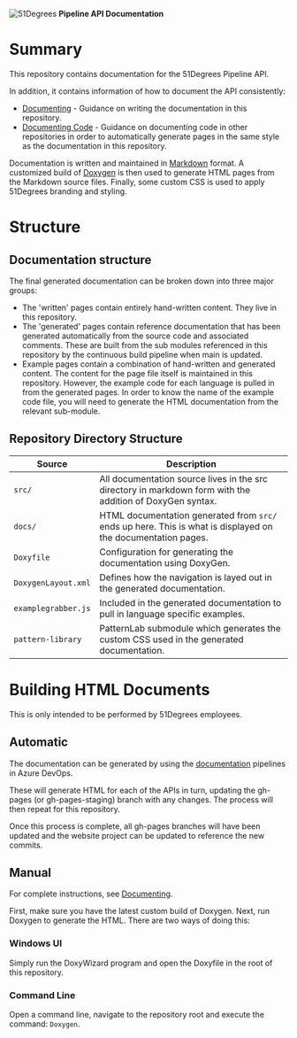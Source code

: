![51Degrees](https://51degrees.com/DesktopModules/FiftyOne/Distributor/Logo.ashx?utm_source=github&utm_medium=repository&utm_content=readme_main "Data rewards the curious") **Pipeline API Documentation**

# Summary

This repository contains documentation for the 51Degrees Pipeline API.

In addition, it contains information of how to document the API consistently:

- [Documenting](Documenting.md) - Guidance on writing the documentation in this repository.
- [Documenting Code](Documenting%20Code.md) - Guidance on documenting code in other repositories in order to automatically generate pages in the same style as the documentation in this repository.

Documentation is written and maintained in [Markdown](https://en.wikipedia.org/wiki/Markdown) format. A customized build of [Doxygen](http://www.doxygen.nl/) is then used to generate HTML pages from the Markdown source files. Finally, some custom CSS is used to apply 51Degrees branding and styling.

# Structure

## Documentation structure

The final generated documentation can be broken down into three major groups:

 - The 'written' pages contain entirely hand-written content. They live in this repository.
 - The 'generated' pages contain reference documentation that has been generated automatically from the source code and associated comments. These are built from the sub modules referenced in this repository by the continuous build pipeline when main is updated.
 - Example pages contain a combination of hand-written and generated content. The content for the page file itself is maintained in this repository. However, the example code for each language is pulled in from the generated pages. In order to know the name of the example code file, you will need to generate the HTML documentation from the relevant sub-module.

## Repository Directory Structure

| Source  | Description |
| ------- | ----------- |
| `src/`  | All documentation source lives in the src directory in markdown form with the addition of DoxyGen syntax. |
| `docs/` | HTML documentation generated from `src/` ends up here. This is what is displayed on the documentation pages. |
| `Doxyfile` | Configuration for generating the documentation using DoxyGen. |
| `DoxygenLayout.xml` | Defines how the navigation is layed out in the generated documentation. |
| `examplegrabber.js` | Included in the generated documentation to pull in language specific examples. |
| `pattern-library` | PatternLab submodule which generates the custom CSS used in the generated documentation. |


# Building HTML Documents

This is only intended to be performed by 51Degrees employees.

## Automatic

The documentation can be generated by using the [documentation](https://51degrees.visualstudio.com/Pipeline/_build?definitionScope=%5Cdocumentation) pipelines in Azure DevOps.

These will generate HTML for each of the APIs in turn, updating the gh-pages (or gh-pages-staging) branch with any changes.
The process will then repeat for this repository.

Once this process is complete, all gh-pages branches will have been updated and the website project can be updated to reference the new commits.

## Manual

For complete instructions, see [Documenting](Documenting.md).

First, make sure you have the latest custom build of Doxygen.
Next, run Doxygen to generate the HTML. There are two ways of doing this:

### Windows UI

Simply run the DoxyWizard program and open the Doxyfile in the root of this repository. 

### Command Line

Open a command line, navigate to the repository root and execute the command: `Doxygen`.


